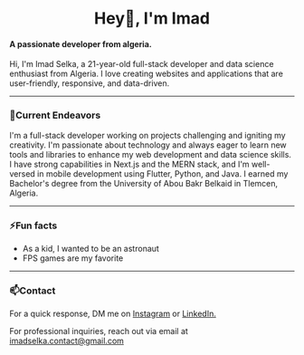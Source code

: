 <h1 align="center">Hey👋, I'm Imad</h1>
<h4 align="left">A passionate developer from algeria.</h4>
<p>Hi, I'm Imad Selka, a 21-year-old full-stack developer and data science enthusiast from Algeria. I love creating websites and applications that are user-friendly, responsive, and data-driven.</p>

<hr/>

<h3 align="left">🔭Current Endeavors</h3>
<p>I'm a full-stack developer working on projects challenging and igniting my creativity. I'm passionate about technology and always eager to learn new tools and libraries to enhance my web development and data science skills. I have strong capabilities in Next.js and the MERN stack, and I'm well-versed in mobile development using Flutter, Python, and Java. I earned my Bachelor's degree from the University of Abou Bakr Belkaid in Tlemcen, Algeria.</p>

<hr/>

<h3 align="left">⚡Fun facts</h3>
 <ul>
  <li>As a kid, I wanted to be an astronaut</li>
  <li>FPS games are my favorite</li>
</ul>

<hr/>

<h3 align="left">📫Contact</h3>
<p align="left">
 For a quick response, DM me on
<a href="https://instagram.com/imad._selka" target="blank">Instagram</a> or
<a href="https://www.linkedin.com/in/imad-selka-120aa4251/" target="blank">LinkedIn.</a>
</p>
<p>For professional inquiries, reach out via email at 
 <a href="mailto:imadselka.contact@gmail.com">imadselka.contact@gmail.com</a>
</p>
